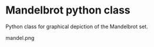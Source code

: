 # Mandelbrot python class #

Python class for graphical depiction of the Mandelbrot set.

mandel.png
